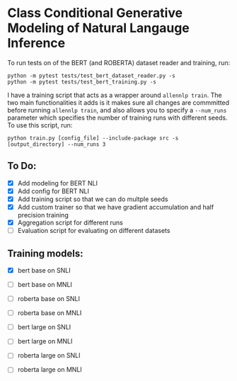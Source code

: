 # Class Conditional Generative Modeling of Natural Langauge Inference

To run tests on of the BERT (and ROBERTA) dataset reader and training, run:
```
python -m pytest tests/test_bert_dataset_reader.py -s
python -m pytest tests/test_bert_training.py -s
```

I have a training script that acts as a wrapper around `allennlp train`. 
The two main functionalities it adds is it makes sure all changes are commmitted before running `allennlp train`, 
and also allows you to specify a `--num_runs` parameter which specifies the number of training runs with
different seeds. To use this script, run:
```
python train.py [config_file] --include-package src -s [output_directory] --num_runs 3
```

## To Do:

- [x] Add modeling for BERT NLI
- [x] Add config for BERT NLI
- [x] Add training script so that we can do multple seeds
- [x] Add custom trainer so that we have gradient accumulation and half precision training
- [x] Aggregation script for different runs
- [ ] Evaluation script for evaluating on different datasets

## Training models:
- [x] bert base on SNLI
- [ ] bert base on MNLI
- [ ] roberta base on SNLI
- [ ] roberta base on MNLI

- [ ] bert large on SNLI
- [ ] bert large on MNLI
- [ ] roberta large on SNLI
- [ ] roberta large on MNLI
